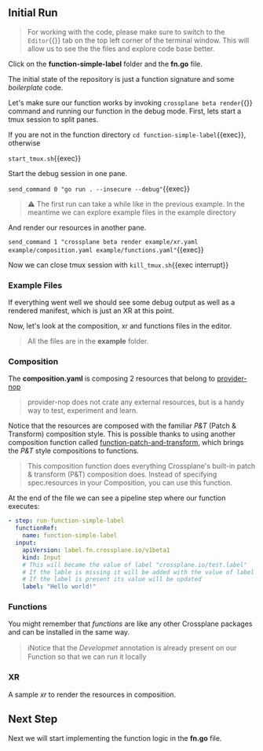 ## Initial Run

> For working with the code, please make sure to switch to the `Editor`{{}} tab
> on the top left corner of the terminal window. This will allow us to see the
> the files and explore code base better.

Click on the **function-simple-label** folder and the **fn.go**
file.

The initial state of the repository is just a function signature and some
_boilerplate_ code.

Let's make sure our function works by invoking `crossplane beta render`{{}} command
and running our function in the debug mode. First, lets start a tmux session to
split panes.

If you are not in the function directory `cd function-simple-label`{{exec}}, otherwise

`start_tmux.sh`{{exec}}

Start the debug session in one pane.

`send_command 0 "go run . --insecure --debug"`{{exec}}

> ⚠️ The first run can take a while like in the previous example.
> In the meantime we can explore example files in the example directory

And render our resources in another pane.

`send_command 1 "crossplane beta render example/xr.yaml example/composition.yaml example/functions.yaml"`{{exec}}

Now we can close tmux session with `kill_tmux.sh`{{exec interrupt}}

### Example Files

If everything went well we should see some debug output as well as a rendered
manifest, which is just an XR at this point.

Now, let's look at the composition, xr and functions files in the editor.

> All the files are in the **example** folder.

### Composition

The **composition.yaml** is composing 2 resources that belong to
[provider-nop](https://github.com/crossplane-contrib/provider-nop)

> provider-nop does not crate any external resources, but is a handy way to
> test, experiment and learn.

Notice that the resources are composed with the familiar _P&T_ (Patch &
Transform) composition style. This is possible thanks to using another
composition function called
[function-patch-and-transform](https://marketplace.upbound.io/functions/upbound/function-patch-and-transform/v0.2.1),
which brings the _P&T_ style compositions to functions.

> This composition function does everything Crossplane's built-in patch & transform (P&T) composition does. Instead of specifying spec.resources in your Composition, you can use this function.

At the end of the file we can see a pipeline step where our function executes:

```yaml
- step: run-function-simple-label
  functionRef:
    name: function-simple-label
  input:
    apiVersion: label.fn.crossplane.io/v1beta1
    kind: Input
    # This will became the value of label "crossplane.io/test.label"
    # If the lable is missing it will be added with the value of label field
    # If the label is present its value will be updated
    label: "Hello world!"
```

### Functions

You might remember that _functions_ are like any other Crossplane packages and
can be installed in the same way.

> ℹ️Notice that the _Developmet_ annotation is already present on our Function so
> that we can run it locally

### XR

A sample _xr_ to render the resources in composition.

## Next Step

Next we will start implementing the function logic in the **fn.go** file.
